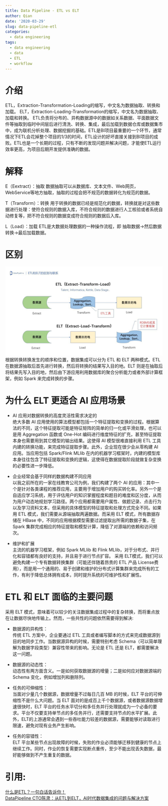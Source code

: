 ```yaml
---
title: Data Pipeline - ETL vs ELT
author: Qian
date: '2020-03-29'
slug: data-pipeline-etl
categories:
  - data engineering
tags:
  - data engineering
  - data
  - ETL
  - workflow
---
```




# 介绍
ETL，Extraction-Transformation-Loading的缩写，中文名为数据抽取、转换和加载。 ELT，Extraction-Loading-Transformation的缩写，中文名为数据抽取、加载和转换。
ETL负责将分布的、异构数据源中的数据如关系数据、平面数据文件等抽取到临时中间层后进行清洗、转换、集成，最后加载到数据仓库或数据集市中，成为联机分析处理、数据挖掘的基础。ETL是BI项目最重要的一个环节，通常情况下ETL会花掉整个项目的1/3的时间，ETL设计的好坏直接关接到BI项目的成败。ETL也是一个长期的过程，只有不断的发现问题并解决问题，才能使ETL运行效率更高，为项目后期开发提供准确的数据。

# 解释
E（Eextract）：抽取
数据抽取可以从数据库、文本文件、Web网页，WebService等地方抽取，抽取的过程会把不规范的数据转化为规范的数据。

T（Transform）：转换
用于转换的数据已经是规范化的数据，转换就是对这些数据进行处理：使符合规则的数据入库，不符合规则的数据进行人工核验或者系统自动修复等，把不符合规则的数据变成符合规则的数据后入库。

L（Load）：加载
ETL是大数据处理数据的一种操作流程，即 抽取数据->然后数据转换->最后加载数据。

# 区别

![ETL vs ELT](images/ETLvsELT.jpg)  
根据转换转换发生的顺序和位置，数据集成可以分为 ETL 和 ELT 两种模式。ETL 在数据源抽取后首先进行转换，然后将转换的结果写入目的地。ELT 则是在抽取后将结果先写入目的地，然后由下游应用利用数据库的聚合分析能力或者外部计算框架，例如 Spark 来完成转换的步骤。

# 为什么 ELT 更适合 AI 应用场景

- AI 应用对数据转换的高度灵活性需求决定的  
绝大多数 AI 应用使用的算法模型都包括一个特征提取和变换的过程。根据算法的不同，这个特征提取可能是特征矩阵的简单的归一化或平滑处理，也可以是用 Aggregation 函数或 One-Hot 编码进行维度特征的扩充，甚至特征提取本身也需要用到其它模型的输出结果。这使得 AI 模型很难直接利用 ETL 工具内建的转换功能，来完成特征提取步骤。此外，企业现在很少会从零构建 AI 应用。当应用包括 Spark/Flink MLlib 在内的机器学习框架时，内建的模型库本身往往包含了特征提取和变换的逻辑，这使得在数据提取阶段就做复杂变换的必要性进一步降低。

- 企业经常会基于同样的数据构建不同应用  
以我之前所在的一家在线教育公司为例，我们构建了两个 AI 的应用：其中一个是针对各类课程的推荐应用，主要用于增加用户的购买转化率。另外一个是自适应学习系统，用于评估用户的知识掌握程度和题目的难度和区分度，从而为用户动态地规划学习路径。两个应用都需要用户属性、做题记录、点击行为以及学习资料文本，但采用的具体模型的特征提取和处理方式完全不同。如果用 ETL 模式，我们需要从源端抽取两遍数据。而采用 ELT 模式，所有数据存储在 HBase 中，不同的应用根据模型需要过滤提取出所需的数据子集，在 Spark 集群完成相应的特征提取和模型计算，降低了对源端的依赖和访问频次。

- 维护和扩展  
主流的机器学习框架，例如 Spark MLlib 和 Flink MLlib，对于分布式、并行化和容错都有良好的支持，并且易于进行节点扩容。 采用 ELT模式，我们可以避免构建一个专有数据转换集群（可能还伴随着昂贵的 ETL 产品 License费用），而是用一个通用的、易于创建和维护的分布式计算集群来完成所有的工作，有利于降低总体拥有成本，同时提升系统的可维护性和扩展性。

# ETL 和 ELT 面临的主要问题
采用 ELT 模式，意味着可以较少的关注数据集成过程中的复杂转换，而将重点放在让数据尽快地传输上。然而，一些共性的问题依然需要得到解决:

- 数据源的异构性：  
传统 ETL 方案中，企业要通过 ETL 工具或者编写脚本的方式来完成数据源到目的地同步工作。当数据源异构的时候，需要特别考虑 Schema（可以简单理解为数据字段类型）兼容性带来的影响。无论是 ETL 还是 ELT，都需要解决这一问题。

- 数据源的动态性：   
动态性有两方面含义。一是如何获取数据源的增量；二是如何应对数据源端的 Schema 变化，例如增加列和删除列。

- 任务的可伸缩性：   
当面对少量几个数据源，数据增量不过每日几百 MB 的时候，ELT 平台的可伸缩性不是什么大问题。当 ELT 面对的是成百上千个数据源，或者数据源数据增速很快时，ELT 平台的任务水平切分和多任务并行处理就成为一个必备的要求。平台不仅要支持单节点的多任务并行，还需要支持节点的水平扩展。此外，ELT的上游通常会遇到一些吞吐能力较差的数据源，需要能够对读取进行限速，避免对现有业务产生影响。

- 任务的容错性：  
ELT 平台某些节点出现故障的时候，失败的作业必须能够迁移到健康的节点上继续工作。同时，作业的恢复需要实现断点重传，至少不能出现丢失数据，最好能够做到不产生重复的数据。

# 引用:
[什么是ETL？一句白话告诉你！](https://zhuanlan.zhihu.com/p/108187356)  
[DataPipeline CTO陈肃：从ETL到ELT，AI时代数据集成的问题与解决方案](https://zhuanlan.zhihu.com/p/40959610)